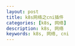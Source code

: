 ```yaml
---
layout: post
title: k8s网络之cni插件
categories: [k8s, 网络]
description: k8s, 网络
keywords: k8s, 网络, cni
---
```


